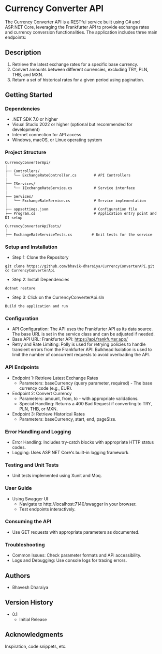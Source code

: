 # Currency Converter API
The Currency Converter API is a RESTful service built using C# and ASP.NET Core, leveraging the Frankfurter API to provide exchange rates and currency conversion functionalities. The application includes three main endpoints:

## Description
1.	Retrieve the latest exchange rates for a specific base currency.
2.	Convert amounts between different currencies, excluding TRY, PLN, THB, and MXN.
3.	Return a set of historical rates for a given period using pagination.

## Getting Started

### Dependencies
* .NET SDK 7.0 or higher
* Visual Studio 2022 or higher (optional but recommended for development)
* Internet connection for API access
* Windows, macOS, or Linux operating system

### Project Structure
```
CurrencyConverterApi/
│
├── Controllers/
│   └── ExchangeRateController.cs        # API Controllers
|
├── IServices/
│   └── IExchangeRateService.cs          # Service interface
|
├── Services/
│   └── ExchangeRateService.cs           # Service implementation
|
├── appsettings.json                     # Configuration file
├── Program.cs                           # Application entry point and DI setup

CurrencyConverterApiTests/
|
├── ExchangeRateServiceTests.cs         # Unit tests for the service
```

### Setup and Installation
* Step 1: Clone the Repository
```
git clone https://github.com/bhavik-dharaiya/CurrencyConverterAPI.git
cd CurrencyConverterApi
```

* Step 2: Install Dependencies
```
dotnet restore
```

* Step 3: Click on the CurrencyConverterApi.sln
```
Build the application and run
```

### Configuration
* API Configuration: The API uses the Frankfurter API as its data source. The base URL is set in the service class and can be adjusted if needed.
* Base API URL: Frankfurter API: https://api.frankfurter.app/
* Retry and Rate Limiting: Polly is used for retrying policies to handle transient errors from the Frankfurter API. Bulkhead Isolation is used to limit the number of concurrent requests to avoid overloading the API.

### API Endpoints
* Endpoint 1: Retrieve Latest Exchange Rates
   * Parameters: baseCurrency (query parameter, required) - The base currency code (e.g., EUR).
* Endpoint 2: Convert Currency
   * Parameters: amount, from, to - with appropriate validations.
   * Special Handling: Returns a 400 Bad Request if converting to TRY, PLN, THB, or MXN.
* Endpoint 3: Retrieve Historical Rates
   * Parameters: baseCurrency, start, end, pageSize.

### Error Handling and Logging
* Error Handling: Includes try-catch blocks with appropriate HTTP status codes.
* Logging: Uses ASP.NET Core's built-in logging framework.

### Testing and Unit Tests
* Unit tests implemented using Xunit and Moq.

### User Guide
* Using Swagger UI
  * Navigate to http://localhost:7140/swagger in your browser.
  * Test endpoints interactively.

### Consuming the API
* Use GET requests with appropriate parameters as documented.

### Troubleshooting
* Common Issues: Check parameter formats and API accessibility.
* Logs and Debugging: Use console logs for tracing errors.

## Authors
* Bhavesh Dharaiya

## Version History
* 0.1
    * Initial Release

## Acknowledgments
Inspiration, code snippets, etc.
